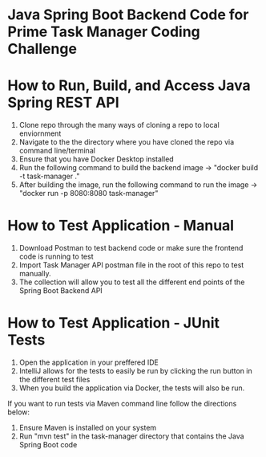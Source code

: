 # Java Spring Boot Backend Code for Prime Task Manager Coding Challenge

# How to Run, Build, and Access Java Spring REST API
1. Clone repo through the many ways of cloning a repo to local enviornment
2. Navigate to the the directory where you have cloned the repo via command line/terminal
3. Ensure that you have Docker Desktop installed
4. Run the following command to build the backend image -> "docker build -t task-manager ."
5. After building the image, run the following command to run the image -> "docker run -p 8080:8080 task-manager"

# How to Test Application - Manual
1. Download Postman to test backend code or make sure the frontend code is running to test
2. Import Task Manager API postman file in the root of this repo to test manually.
3. The collection will allow you to test all the different end points of the Spring Boot Backend API

# How to Test Application - JUnit Tests
1. Open the application in your preffered IDE
2. IntelliJ allows for the tests to easily be run by clicking the run button in the different test files
3. When you build the application via Docker, the tests will also be run.

If you want to run tests via Maven command line follow the directions below:
1. Ensure Maven is installed on your system
2. Run "mvn test" in the task-manager directory that contains the Java Spring Boot code

